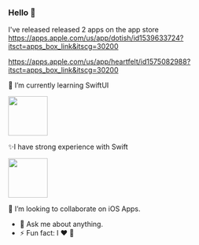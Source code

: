 
### Hello 👋

I've released released 2 apps on the app store
https://apps.apple.com/us/app/dotish/id1539633724?itsct=apps_box_link&itscg=30200

https://apps.apple.com/us/app/heartfelt/id1575082988?itsct=apps_box_link&itscg=30200

🌱 I’m currently learning SwiftUI <p align="start">
   <img src="https://developer.apple.com/assets/elements/icons/swiftui/swiftui-96x96_2x.png" width="80" height="80"></p>
  
  
 ✨I have strong experience with Swift <p align="start">
   <img src="https://cdn4.iconfinder.com/data/icons/logos-3/1300/swift-seeklogo-512.png" width="80" height="80"></p>
   

   
  
 👯 I’m looking to collaborate on iOS Apps.
- 💬 Ask me about anything.
- ⚡ Fun fact: I ♥️ 


